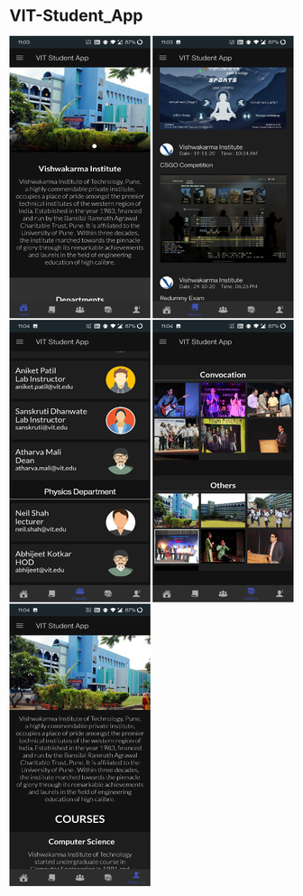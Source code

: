# VIT-Student_App

<img src="app/src/attachments/Screenshot_20210619-230347.jpg" width="250" height="500"> <img src="app/src/attachments/Screenshot_20210619-230356.jpg" width="250" height="500"> 
<img src="app/src/attachments/Screenshot_20210619-230402.jpg" width="250" height="500"> <img src="app/src/attachments/Screenshot_20210619-230405.jpg" width="250" height="500"> 
<img src="app/src/attachments/Screenshot_20210619-230410.jpg" width="250" height="500"> 

